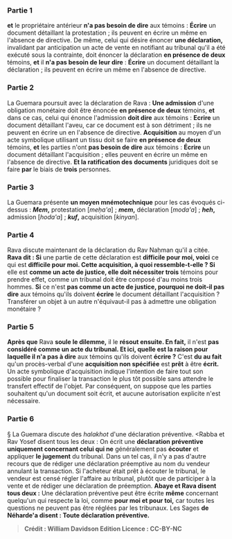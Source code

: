 
### Partie 1
<b>et</b> le propriétaire antérieur <b>n'a pas besoin de dire</b> aux témoins : <b>Écrire</b> un document détaillant la protestation ; ils peuvent en écrire un même en l'absence de directive. De même, celui qui désire énoncer <b>une déclaration,</b> invalidant par anticipation un acte de vente en notifiant au tribunal qu'il a été exécuté sous la contrainte, doit énoncer la déclaration <b>en présence de deux</b> témoins, <b>et</b> il <b>n'a pas besoin de leur dire</b> : <b>Écrire</b> un document détaillant la déclaration ; ils peuvent en écrire un même en l'absence de directive.

### Partie 2
La Guemara poursuit avec la déclaration de Rava : <b>Une admission</b> d'une obligation monétaire doit être énoncée <b>en présence de deux</b> témoins, <b>et</b> dans ce cas, celui qui énonce l'admission <b>doit dire</b> aux témoins : <b>Ecrire</b> un document détaillant l'aveu, car ce document est à son détriment ; ils ne peuvent en écrire un en l'absence de directive. <b>Acquisition</b> au moyen d'un acte symbolique utilisant un tissu doit se faire <b>en présence de deux</b> témoins, <b>et</b> les parties n'ont <b>pas besoin de dire</b> aux témoins : <b>Écrire</b> un document détaillant l'acquisition ; elles peuvent en écrire un même en l'absence de directive. <b>Et la ratification des</b> <b>documents</b> juridiques doit se faire <b>par</b> le biais de <b>trois</b> personnes.

### Partie 3
La Guemara présente <b>un moyen mnémotechnique</b> pour les cas évoqués ci-dessus : <b><i>Mem</i>,</b> protestation [<i>meḥa'a</i>] ; <b><i>mem</i>,</b> déclaration [<i>moda'a</i>] ; <b><i>heh</i>,</b> admission [<i>hoda'a</i>] ; <b><i>kuf</i>,</b> acquisition [<i>kinyan</i>].

### Partie 4
Rava discute maintenant de la déclaration du Rav Naḥman qu'il a citée. <b>Rava dit : Si</b> une partie de cette déclaration est <b>difficile pour moi, voici</b> ce qui est <b>difficile pour moi. Cette acquisition, à quoi ressemble-t-elle ? Si</b> elle est <b>comme un acte de justice, elle doit nécessiter trois</b> témoins pour prendre effet, comme un tribunal doit être composé d'au moins trois hommes. <b>Si</b> ce n'est <b>pas comme un acte de justice, pourquoi ne doit-il pas dire</b> aux témoins qu'ils doivent <b>écrire</b> le document détaillant l'acquisition ? Transférer un objet à un autre n'équivaut-il pas à admettre une obligation monétaire ?

### Partie 5
<b>Après que</b> Rava <b>soule le dilemme,</b> il le <b>résout ensuite. En fait,</b> il n'est <b>pas considéré comme un acte du tribunal. Et ici, quelle est la raison pour laquelle il n'a pas à dire</b> aux témoins qu'ils doivent <b>écrire ?</b> C'est <b>du au fait</b> qu'un procès-verbal d'une <b>acquisition non spécifiée</b> est <b>prêt</b> à être <b>écrit.</b> Un acte symbolique d'acquisition indique l'intention de faire tout son possible pour finaliser la transaction le plus tôt possible sans attendre le transfert effectif de l'objet. Par conséquent, on suppose que les parties souhaitent qu'un document soit écrit, et aucune autorisation explicite n'est nécessaire.

### Partie 6
§ La Guemara discute des <i>halakhot</i> d'une déclaration préventive. <Rabba et Rav Yosef disent tous les deux : On écrit</b> une <b>déclaration préventive uniquement concernant celui qui ne</b> généralement pas <b>écouter</b> et appliquer <b>le jugement</b> du tribunal. Dans un tel cas, il n'y a pas d'autre recours que de rédiger une déclaration préemptive au nom du vendeur annulant la transaction. Si l'acheteur était prêt à écouter le tribunal, le vendeur est censé régler l'affaire au tribunal, plutôt que de participer à la vente et de rédiger une déclaration de préemption. <b>Abaye et Rava disent tous deux :</b> Une déclaration préventive peut être écrite <b>même</b> concernant quelqu'un qui respecte la loi, comme <b>pour moi et pour toi,</b> car toutes les questions ne peuvent pas être réglées par les tribunaux. Les Sages <b>de Néharde'a disent : Toute <b>déclaration</b> préventive.

>Crédit : William Davidson Edition
>Licence : CC-BY-NC